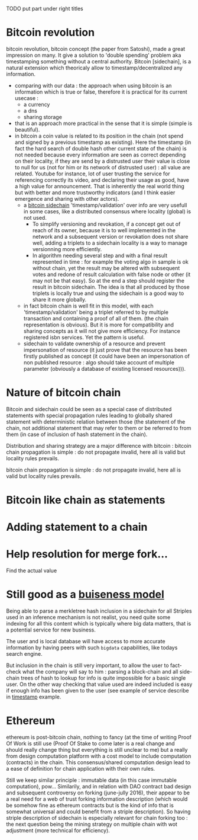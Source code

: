 [hm]: # (+++)
[hm]: # (date = "2015-05-30T12:43:26+01:00")
[hm]: # (draft = true)
[hm]: # (update = "2016-07-19T09:48:44+01:00")
[hm]: # (updatecontent = "Words about ethereum")
[hm]: # (weight = 3)
[hm]: # (title = "Sidechain and striple")
[hm]: # (categories = ["Striple","Society","Concept"])
[hm]: # (tags = ["sidechain","value","bitcoin","ethereum"])
[hm]: # (+++)



TODO put part under right titles

# Bitcoin revolution

bitcoin revolution, bitcoin concept (the paper from Satoshi), made a great impression on many. It give a solution to 'double spending' problem aka timestamping something without a central authority. Bitcoin [sidechain], is a natural extension which theoricaly allow to timestamp/decentralized any information.
  - comparing with our data : the approach when using bitcoin is an information which is true or false, therefore it is practical for its current usecase :
    - a currency
    - a dns
    - sharing storage
  - that is an approach more practical in the sense that it is simple (simple is beautiful).
  - in bitcoin a coin value is related to its position in the chain (not spend and signed by a previous timestamp as existing). Here the timestamp (in fact the hard search of double hash other current state of the chain) is not needed because every information are seen as correct depending on their locality, if they are send by a distrusted user their value is close to null for us (not for him or its network of distrusted user) : all value are related. Youtube for instance, lot of user trusting the service for referencing correctly its video, and declaring their usage as good, have a high value for announcement. That is inherently the real world thing but with better and more trustworthy indicators (and I think easier emergence and sharing with other actors).
    - a [bitcoin sidechain](./sidechaintimestamp.md) 'timestamp/validation' over info are very usefull in some cases, like a distributed consensus where locality (global) is not used.
      - To simplify versioning and revokation, if a concept get out of reach of its owner, because it is to well implemented in the network and a subsequent version or revokation does not share well, adding a triplets to a sidechain locality is a way to manage versionning more efficiently.
      - In algorithm needing several step and with a final result represented in time : for example the voting algo in sample is ok without chain, yet the result may be altered with subsequent votes and redone of result calculation with false node or other (it may not be that easy). So at the end a step should register the result in bitcoin sidechain. The idea is that all produced by those triplets is locally true and using the sidechain is a good way to share it more globally.
    - in fact bitcoin chain is well fit in this model, with each 'timestamp/validation' being a triplet referred to by multiple transaction and containing a proof of all of them. (the chain representation is obvious). But it is more for compatibility and sharing concepts as it will not give more efficiency. For instance registered isbn services. Yet the pattern is useful.
    - sidechain to validate ownership of a resource and prevent impersonation of resource (it just prove that the resource has been firstly published as concept (it could have been an impersonation of non published resource : algo should take account of multiple parameter (obviously a database of existing licensed resources))).




# Nature of bitcoin chain

Bitcoin and sidechain could be seen as a special case of distributed statements with special propagation rules leading to globally shared statement with deterministic relation between those (the statement of the chain, not additional statement that may refer to them or be referred to from them (in case of inclusion of hash statement in the chain).

Distribution and sharing strategy are a major difference with bitcoin : bitcoin chain propagation is simple : do not propagate invalid, here all is valid but locality rules prevails. 

bitcoin chain propagation is simple : do not propagate invalid, here all is valid but locality rules prevails.

# Bitcoin like chain as statements

# Adding statement to a chain


# Help resolution for merge fork...

Find the actual value

# Still good as a [buiseness model](./company.md)

Being able to parse a merkletree hash inclusion in a sidechain for all Striples used in an inference mechanism is not realist, you need quite some indexing for all this content which is typically where big data matters, that is a potential service for new business.

The user and is local database will have access to more accurate information by having peers with such `bigdata` capabilities, like todays search engine.

But inclusion in the chain is still very important, to allow the user to fact-check what the company will say to him : parsing a block-chain and all side-chain trees of hash to lookup for info is quite impossible for a basic single user. On the other way checking that value used are indeed included is easy if enough info has been given to the user (see example of service describe in [timestamp](./sidechaintimestamp.md) example.


# Ethereum

ethereum is post-bitcoin chain, nothing to fancy (at the time of writing Proof Of Work is still use (Proof Of Stake to come later is a real change and should really change thing but everything is still unclear to me) but a really from design computation platform with a cost model to include computation (contracts) in the chain. This consensus/shared computation design lead to a ease of definition for chain application with their own rules. 

Still we keep similar principle : immutable data (in this case immutable computation), pow... Similarily, and in relation with DAO contract bad design and subsequent controversy on forking (june-jully 2016), their appear to be a real need for a web of trust forking information description (which would be somehow fine as ethereum contracts but is the kind of info that is somewhat universal and could benefit from a striple description). So having striple description of sidechain is especially relevant for chain forking too : the next question being the mining strategy on multiple chain with wot adjustment (more technical for efficiency).


